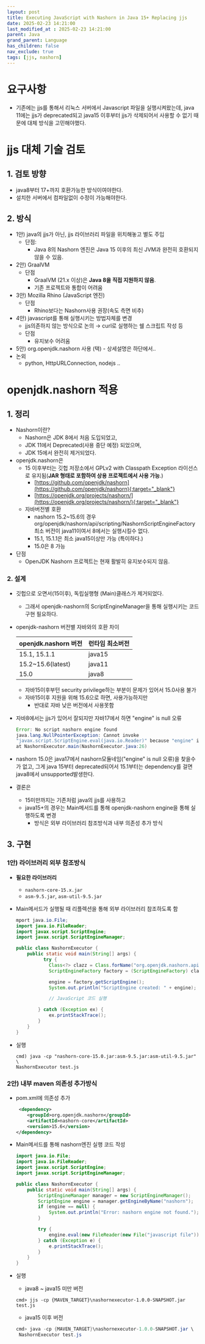 ```yaml
---
layout: post
title: Executing JavaScript with Nashorn in Java 15+ Replacing jjs
date: 2025-02-23 14:21:00
last_modified_at : 2025-02-23 14:21:00
parent: Java
grand_parent: Language
has_children: false
nav_exclude: true
tags: [jjs, nashorn]
---
```



# 요구사항

- 기존에는 jjs를 통해서 리눅스 서버에서 Javascript 파일을 실행시켜왔는데, java 11에는 jjs가 deprecated되고 java15 이후부터 jjs가 삭제되어서 사용할 수 없기 때문에 대체 방식을 고민해야했다.

# jjs 대체 기술 검토

## 1. 검토 방향

- java8부터 17+까지 호환가능한 방식이여야한다.
- 설치한 서버에서 컴파일없이 수정이 가능해야한다.

## 2. 방식

- 1안) java의 jjs가 아닌, jjs 라이브러리 파일을 위치해놓고 별도 주입
    - 단점:
        - Java 8의 Nashorn 엔진은 Java 15 이후의 최신 JVM과 완전히 호환되지 않을 수 있음.
- 2안) GraalVM
    - 단점
        - GraalVM (21.x 이상)은 **Java 8을 직접 지원하지 않음**.
        - 기존 프로젝트와 통합이 어려움
- 3안) Mozilla Rhino (JavaScript 엔진)
    - 단점
        - Rhino보다는 Nashorn사용 권장(속도 측면 비추)
- 4안) javascript를 통해 실행시키는 방법자체를 변경
    - jjs의존하지 않는 방식으로 논의 → curl로 실행하는 쉘 스크립트 작성 등
    - 단점
        - 유지보수 어려움
- 5안) org.openjdk.nashorn 사용 (택) - 상세설명은 하단에서..
- 논외
    - python, HttpURLConnection, nodejs ..

# openjdk.nashorn 적용

## 1. 정리

- Nashorn이란?
    - Nashorn은 JDK 8에서 처음 도입되었고,
    - JDK 11에서 Deprecated(사용 중단 예정) 되었으며,
    - JDK 15에서 완전히 제거되었다.
- openjdk.nashorn은
    - 15 이후부터는 깃헙 저장소에서 GPLv2 with Classpath Exception 라이선스로 유지됨(**JAR 형태로 포함하여 상용 프로젝트에서 사용 가능**.)
        - [https://github.com/openjdk/nashorn](https://github.com/openjdk/nashorn){:target="_blank"}
        - [https://openjdk.org/projects/nashorn/](https://openjdk.org/projects/nashorn/){:target="_blank"}
    - 자바버전별 호환
        - nashorn 15.2~15.6의 경우org/openjdk/nashorn/api/scripting/NashornScriptEngineFactory 최소 버전이 java11이여서 8에서는 실행시킬수 없다.
        - 15.1, 15.1.1은 최소 java15이상만 가능 (특이하다.)
        - 15.0은 8 가능
- 단점
    - OpenJDK Nashorn 프로젝트는 현재 활발히 유지보수되지 않음.

### 2.  설계

- 깃헙으로 오면서(15이후), 독립실행형 (Main)클래스가 제거되었다.
    - 그래서 openjdk-nashorn의 ScriptEngineManager을 통해 실행시키는 코드 구현 필요하다.
- openjdk-nashorn 버전별 자바와의 호환 차이

    | **openjdk.nashorn 버전**  | **런타임 최소버전**  |
    |--------------|--------------|
    | 15.1, 15.1.1  | java15            |
    | 15.2~15.6(latest)   | java11            |
    | 15.0   | java8            |


    - 자바15이후부턴 security privilege하는 부분이 문제가 있어서 15.0사용 불가
    - 자바15이후 지원을 위해 15.6으로 하면, 사용가능하지만
        - 반대로 자바 낮은 버전에서 사용못함
- 자바8에서는 jjs가 있어서 잘되지만 자바17에서 하면 "engine" is null 오류
    
    ```java
    Error: No script nashorn engine found
    java.lang.NullPointerException: Cannot invoke 
    "javax.script.ScriptEngine.eval(java.io.Reader)" because "engine" is null
    at NashornExecutor.main(NashornExecutor.java:26)
    ```
    
- nashorn 15.0은 java17에서 nashorn모듈네임("engine" is null 오류)을 찾을수가 없고, 그게 java 15부터 deprecated되어서 15.1부터는 dependency를 걸면 java8에서 unsupported발생한다.
- 결론은
    - 15미만까지는 기존처럼 java의 jjs를 사용하고
    - java15+의 경우는 Main메서드를 통해 openjdk-nashorn engine을 통해 실행하도록 변경
        - 방식은 외부 라이브러리 참조방식과 내부 의존성 추가 방식

## 3. 구현

### 1안) 라이브러리 외부 참조방식

- **필요한 라이브러리**
    - `nashorn-core-15.x.jar`
    - `asm-9.5.jar`, `asm-util-9.5.jar`
- Main메서드가 실행될 때 리플렉션을 통해 외부 라이브러리 참조하도록 함
    
    ```java
    mport java.io.File;
    import java.io.FileReader;
    import javax.script.ScriptEngine;
    import javax.script.ScriptEngineManager;
    
    public class NashornExecutor {
        public static void main(String[] args) {
              try {
                Class<?> clazz = Class.forName("org.openjdk.nashorn.api.scripting.NashornScriptEngineFactory");
                ScriptEngineFactory factory = (ScriptEngineFactory) clazz.getDeclaredConstructor().newInstance();
    
                engine = factory.getScriptEngine();
                System.out.println("ScriptEngine created: " + engine);
    
                // JavaScript 코드 실행
    
            } catch (Exception ex) {
                ex.printStackTrace();
            }
        }
    }
    
    ```
    

- 실행
    
    ```
    cmd) java -cp "nashorn-core-15.0.jar:asm-9.5.jar:asm-util-9.5.jar" \
    NashornExecutor test.js 
    ```
    

### 2안) 내부 maven 의존성 추가방식

- pom.xml에 의존성 추가
    
    ```xml
     <dependency>
        <groupId>org.openjdk.nashorn</groupId>
        <artifactId>nashorn-core</artifactId>
        <version>15.6</version>
    </dependency>
    ```
    

- Main메서드를 통해 nashorn엔진 실행 코드 작성
    
    ```java
    import java.io.File;
    import java.io.FileReader;
    import javax.script.ScriptEngine;
    import javax.script.ScriptEngineManager;
    
    public class NashornExecutor {
        public static void main(String[] args) {
            ScriptEngineManager manager = new ScriptEngineManager();
            ScriptEngine engine = manager.getEngineByName("nashorn");
            if (engine == null) {
                System.out.println("Error: nashorn engine not found.");
            }
    
            try {
                engine.eval(new FileReader(new File("javascript file")));
            } catch (Exception e) {
                e.printStackTrace();
            }
        }
    }
    ```
    

- 실행
    - java8 ~ java15 미만 버전
    
    ```
    cmd> jjs -cp {MAVEN_TARGET}\nashornexecutor-1.0.0-SNAPSHOT.jar test.js
    
    ```
    
    - java15 이후 버전
    
    ```java
    cmd> java -cp {MAVEN_TARGET}\nashornexecutor-1.0.0-SNAPSHOT.jar \
     NashornExecutor test.js
    ```
